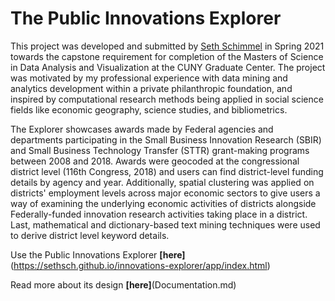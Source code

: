 # The Public Innovations Explorer
This project was developed and submitted by [Seth Schimmel](mailto:seth.schimmel@gmail.com) in Spring 2021 towards the capstone requirement for completion of the Masters of Science in Data Analysis and Visualization at the CUNY Graduate Center. 
The project was motivated by my professional experience with data mining and analytics development within a private philanthropic foundation, and inspired by computational research methods being applied in social science fields like economic geography, science studies, and bibliometrics.  
   
The Explorer showcases awards made by Federal agencies and departments participating in the Small Business Innovation Research (SBIR) and Small Business Technology Transfer (STTR) grant-making programs between 2008 and 2018.  Awards were geocoded at the congressional district level (116th Congress, 2018) and users can find district-level funding details by agency and year.  Additionally, spatial clustering was applied on districts' employment levels across major economic sectors to give users a way of examining the underlying economic activities of districts alongside Federally-funded innovation research activities taking place in a district.  Last, mathematical and dictionary-based text mining techniques were used to derive district level keyword details.  

Use the Public Innovations Explorer **[here]**(https://sethsch.github.io/innovations-explorer/app/index.html)

Read more about its design **[here]**(Documentation.md)

